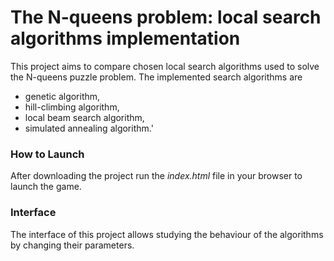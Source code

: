 # The N-queens problem: local search algorithms implementation

This project aims to compare chosen local search algorithms used to solve the N-queens puzzle problem. The implemented search algorithms are
- genetic algorithm,
- hill-climbing algorithm,
- local beam search algorithm,
- simulated annealing algorithm.'

### How to Launch
After downloading the project run the *index.html* file in your browser to launch the game.

### Interface
The interface of this project allows studying the behaviour of the algorithms by changing their parameters.

